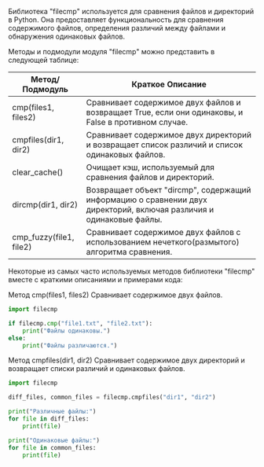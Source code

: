 Библиотека "filecmp" используется для сравнения файлов и директорий в Python.
Она предоставляет функциональность для сравнения содержимого файлов, определения различий между файлами и обнаружения одинаковых файлов.

Методы и подмодули модуля "filecmp" можно представить в следующей таблице:

   Метод/Подмодуль          | Краткое Описание
   ------------------------|-------------------
   cmp(files1, files2)     | Сравнивает содержимое двух файлов и возвращает True, если они одинаковы, и False в противном случае.
   cmpfiles(dir1, dir2)    | Сравнивает содержимое двух директорий и возвращает список различий и список одинаковых файлов.
   clear_cache()           | Очищает кэш, используемый для сравнения файлов и директорий.
   dircmp(dir1, dir2)      | Возвращает объект "dircmp", содержащий информацию о сравнении двух директорий, включая различия и одинаковые файлы.
   cmp_fuzzy(file1, file2) | Сравнивает содержимое двух файлов с использованием нечеткого(размытого) алгоритма сравнения.

Некоторые из самых часто используемых методов библиотеки "filecmp" вместе с краткими описаниями и примерами кода:

Метод cmp(files1, files2) Сравнивает содержимое двух файлов.

```python
import filecmp

if filecmp.cmp("file1.txt", "file2.txt"):
    print("Файлы одинаковы.")
else:
    print("Файлы различаются.")
```

Метод cmpfiles(dir1, dir2) Сравнивает содержимое двух директорий и возвращает списки различий и одинаковых файлов.

```python
import filecmp

diff_files, common_files = filecmp.cmpfiles("dir1", "dir2")

print("Различные файлы:")
for file in diff_files:
    print(file)

print("Одинаковые файлы:")
for file in common_files:
    print(file)
```
